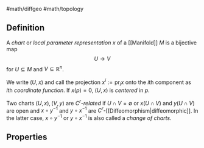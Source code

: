 #math/diffgeo #math/topology

## Definition

A *chart* or *local parameter representation* $x$ of a [[Manifold]] $M$ is a bijective map 
$$
 U \to V
$$
for $U \subseteq M$ and $V \subseteq \mathbb{R}^n$.

We write $(U, x)$ and call the projection $x^i := \mathrm{pr}_i x$ onto the $i$th component as $i$th *coordinate function*.
If $x(p) = 0$, $(U, x)$ is *centered* in $p$.

Two charts $(U, x), (V,y)$ are $C^r$-*related* if $U \cap V = \emptyset$ or $x(U \cap V)$ and $y(U \cap V)$ are open and $x \circ y^{-1}$ and $y \circ x^{-1}$ are $C^r$-[[Diffeomorphism|diffeomorphic]].
In the latter case, $x \circ y^{-1}$ or $y \circ x^{-1}$ is also called a *change of charts*.

## Properties
